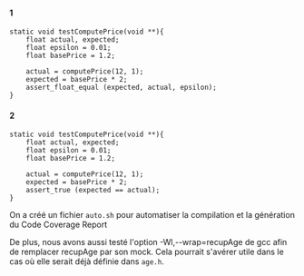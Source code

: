 
#### 1
```
static void testComputePrice(void **){
    float actual, expected;
    float epsilon = 0.01;
    float basePrice = 1.2;

    actual = computePrice(12, 1);
    expected = basePrice * 2;
    assert_float_equal (expected, actual, epsilon);
}
```

#### 2
```
static void testComputePrice(void **){
    float actual, expected;
    float epsilon = 0.01;
    float basePrice = 1.2;

    actual = computePrice(12, 1);
    expected = basePrice * 2;
    assert_true (expected == actual);
}
```

On a créé un fichier `auto.sh` pour automatiser la compilation et la génération du Code Coverage Report

De plus, nous avons aussi testé l'option -Wl,--wrap=recupAge de gcc afin de remplacer recupAge par son mock. Cela pourrait s'avérer utile dans le cas où elle serait déjà définie dans `age.h`.
